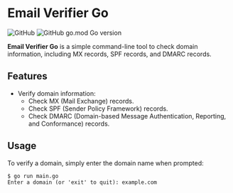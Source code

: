 # Email Verifier Go

![GitHub](https://img.shields.io/github/license/sanketchaudhari3009/email-verifier-go)
![GitHub go.mod Go version](https://img.shields.io/github/go-mod/go-version/sanketchaudhari3009/email-verifier-go)

**Email Verifier Go** is a simple command-line tool to check domain information, including MX records, SPF records, and DMARC records.

## Features

- Verify domain information:
  - Check MX (Mail Exchange) records.
  - Check SPF (Sender Policy Framework) records.
  - Check DMARC (Domain-based Message Authentication, Reporting, and Conformance) records.

## Usage

To verify a domain, simply enter the domain name when prompted:

```shell
$ go run main.go
Enter a domain (or 'exit' to quit): example.com
